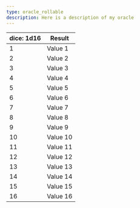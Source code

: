 ```yaml
---
type: oracle_rollable
description: Here is a description of my oracle
---
```


| dice: 1d16 | Result   |
| ---------- | -------- |
| 1          | Value 1  |
| 2          | Value 2  |
| 3          | Value 3  |
| 4          | Value 4  |
| 5          | Value 5  |
| 6          | Value 6  |
| 7          | Value 7  |
| 8          | Value 8  |
| 9          | Value 9  |
| 10         | Value 10 |
| 11         | Value 11 |
| 12         | Value 12 |
| 13         | Value 13 |
| 14         | Value 14 |
| 15         | Value 15 |
| 16         | Value 16 |

